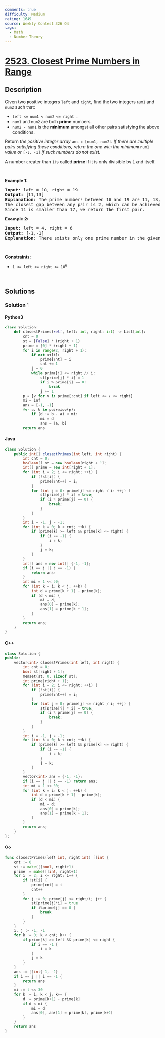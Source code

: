 ```yaml
---
comments: true
difficulty: Medium
rating: 1649
source: Weekly Contest 326 Q4
tags:
  - Math
  - Number Theory
---
```


<!-- problem:start -->

# [2523. Closest Prime Numbers in Range](https://leetcode.com/problems/closest-prime-numbers-in-range)

## Description

<!-- description:start -->

<p>Given two positive integers <code>left</code> and <code>right</code>, find the two integers <code>num1</code> and <code>num2</code> such that:</p>

<ul>
	<li><code>left &lt;= num1 &lt; num2 &lt;= right </code>.</li>
	<li><code>num1</code> and <code>num2</code> are both <strong>prime</strong> numbers.</li>
	<li><code>num2 - num1</code> is the <strong>minimum</strong> amongst all other pairs satisfying the above conditions.</li>
</ul>

<p>Return <em>the positive integer array</em> <code>ans = [num1, num2]</code>. <em>If there are multiple pairs satisfying these conditions, return the one with the minimum</em> <code>num1</code> <em>value or</em> <code>[-1, -1]</code> <em>if such numbers do not exist.</em></p>

<p>A number greater than <code>1</code> is called <b>prime</b> if it is only divisible by <code>1</code> and itself.</p>

<p>&nbsp;</p>
<p><strong class="example">Example 1:</strong></p>

<pre>
<strong>Input:</strong> left = 10, right = 19
<strong>Output:</strong> [11,13]
<strong>Explanation:</strong> The prime numbers between 10 and 19 are 11, 13, 17, and 19.
The closest gap between any pair is 2, which can be achieved by [11,13] or [17,19].
Since 11 is smaller than 17, we return the first pair.
</pre>

<p><strong class="example">Example 2:</strong></p>

<pre>
<strong>Input:</strong> left = 4, right = 6
<strong>Output:</strong> [-1,-1]
<strong>Explanation:</strong> There exists only one prime number in the given range, so the conditions cannot be satisfied.
</pre>

<p>&nbsp;</p>
<p><strong>Constraints:</strong></p>

<ul>
	<li><code>1 &lt;= left &lt;= right &lt;= 10<sup>6</sup></code></li>
</ul>

<p>&nbsp;</p>
<style type="text/css">.spoilerbutton {display:block; border:dashed; padding: 0px 0px; margin:10px 0px; font-size:150%; font-weight: bold; color:#000000; background-color:cyan; outline:0; 
}
.spoiler {overflow:hidden;}
.spoiler > div {-webkit-transition: all 0s ease;-moz-transition: margin 0s ease;-o-transition: all 0s ease;transition: margin 0s ease;}
.spoilerbutton[value="Show Message"] + .spoiler > div {margin-top:-500%;}
.spoilerbutton[value="Hide Message"] + .spoiler {padding:5px;}
</style>

<!-- description:end -->

## Solutions

<!-- solution:start -->

### Solution 1

<!-- tabs:start -->

#### Python3

```python
class Solution:
    def closestPrimes(self, left: int, right: int) -> List[int]:
        cnt = 0
        st = [False] * (right + 1)
        prime = [0] * (right + 1)
        for i in range(2, right + 1):
            if not st[i]:
                prime[cnt] = i
                cnt += 1
            j = 0
            while prime[j] <= right // i:
                st[prime[j] * i] = 1
                if i % prime[j] == 0:
                    break
                j += 1
        p = [v for v in prime[:cnt] if left <= v <= right]
        mi = inf
        ans = [-1, -1]
        for a, b in pairwise(p):
            if (d := b - a) < mi:
                mi = d
                ans = [a, b]
        return ans
```

#### Java

```java
class Solution {
    public int[] closestPrimes(int left, int right) {
        int cnt = 0;
        boolean[] st = new boolean[right + 1];
        int[] prime = new int[right + 1];
        for (int i = 2; i <= right; ++i) {
            if (!st[i]) {
                prime[cnt++] = i;
            }
            for (int j = 0; prime[j] <= right / i; ++j) {
                st[prime[j] * i] = true;
                if (i % prime[j] == 0) {
                    break;
                }
            }
        }
        int i = -1, j = -1;
        for (int k = 0; k < cnt; ++k) {
            if (prime[k] >= left && prime[k] <= right) {
                if (i == -1) {
                    i = k;
                }
                j = k;
            }
        }
        int[] ans = new int[] {-1, -1};
        if (i == j || i == -1) {
            return ans;
        }
        int mi = 1 << 30;
        for (int k = i; k < j; ++k) {
            int d = prime[k + 1] - prime[k];
            if (d < mi) {
                mi = d;
                ans[0] = prime[k];
                ans[1] = prime[k + 1];
            }
        }
        return ans;
    }
}
```

#### C++

```cpp
class Solution {
public:
    vector<int> closestPrimes(int left, int right) {
        int cnt = 0;
        bool st[right + 1];
        memset(st, 0, sizeof st);
        int prime[right + 1];
        for (int i = 2; i <= right; ++i) {
            if (!st[i]) {
                prime[cnt++] = i;
            }
            for (int j = 0; prime[j] <= right / i; ++j) {
                st[prime[j] * i] = true;
                if (i % prime[j] == 0) {
                    break;
                }
            }
        }
        int i = -1, j = -1;
        for (int k = 0; k < cnt; ++k) {
            if (prime[k] >= left && prime[k] <= right) {
                if (i == -1) {
                    i = k;
                }
                j = k;
            }
        }
        vector<int> ans = {-1, -1};
        if (i == j || i == -1) return ans;
        int mi = 1 << 30;
        for (int k = i; k < j; ++k) {
            int d = prime[k + 1] - prime[k];
            if (d < mi) {
                mi = d;
                ans[0] = prime[k];
                ans[1] = prime[k + 1];
            }
        }
        return ans;
    }
};
```

#### Go

```go
func closestPrimes(left int, right int) []int {
	cnt := 0
	st := make([]bool, right+1)
	prime := make([]int, right+1)
	for i := 2; i <= right; i++ {
		if !st[i] {
			prime[cnt] = i
			cnt++
		}
		for j := 0; prime[j] <= right/i; j++ {
			st[prime[j]*i] = true
			if i%prime[j] == 0 {
				break
			}
		}
	}
	i, j := -1, -1
	for k := 0; k < cnt; k++ {
		if prime[k] >= left && prime[k] <= right {
			if i == -1 {
				i = k
			}
			j = k
		}
	}
	ans := []int{-1, -1}
	if i == j || i == -1 {
		return ans
	}
	mi := 1 << 30
	for k := i; k < j; k++ {
		d := prime[k+1] - prime[k]
		if d < mi {
			mi = d
			ans[0], ans[1] = prime[k], prime[k+1]
		}
	}
	return ans
}
```

<!-- tabs:end -->

<!-- solution:end -->

<!-- problem:end -->

